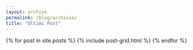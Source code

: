 ```yaml
---
layout: archive
permalink: /blog/archivio/
title: "Ultimi Post"
---
```

<div class="tiles">
{% for post in site.posts %}
	{% include post-grid.html %}
{% endfor %}
</div><!-- /.tiles -->
